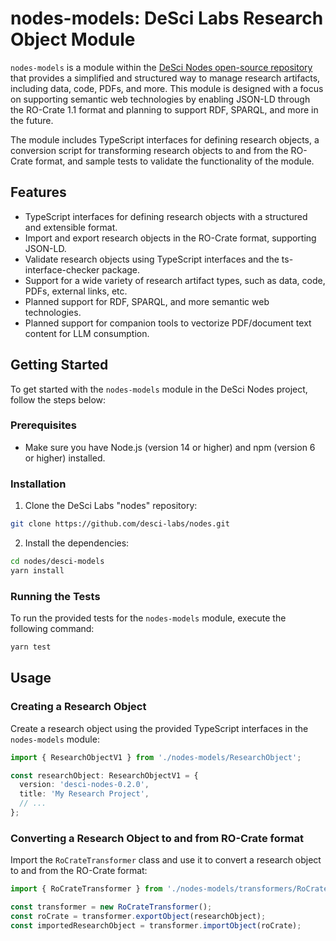 # nodes-models: DeSci Labs Research Object Module

`nodes-models` is a module within the [DeSci Nodes open-source repository](https://github.com/desci-labs/nodes) that provides a simplified and structured way to manage research artifacts, including data, code, PDFs, and more. This module is designed with a focus on supporting semantic web technologies by enabling JSON-LD through the RO-Crate 1.1 format and planning to support RDF, SPARQL, and more in the future.

The module includes TypeScript interfaces for defining research objects, a conversion script for transforming research objects to and from the RO-Crate format, and sample tests to validate the functionality of the module.

## Features

- TypeScript interfaces for defining research objects with a structured and extensible format.
- Import and export research objects in the RO-Crate format, supporting JSON-LD.
- Validate research objects using TypeScript interfaces and the ts-interface-checker package.
- Support for a wide variety of research artifact types, such as data, code, PDFs, external links, etc.
- Planned support for RDF, SPARQL, and more semantic web technologies.
- Planned support for companion tools to vectorize PDF/document text content for LLM consumption.

## Getting Started

To get started with the `nodes-models` module in the DeSci Nodes project, follow the steps below:

### Prerequisites

- Make sure you have Node.js (version 14 or higher) and npm (version 6 or higher) installed.

### Installation

1. Clone the DeSci Labs "nodes" repository:

```bash
git clone https://github.com/desci-labs/nodes.git
```

2. Install the dependencies:

```bash
cd nodes/desci-models
yarn install
```

### Running the Tests

To run the provided tests for the `nodes-models` module, execute the following command:

```bash
yarn test
```

## Usage

### Creating a Research Object

Create a research object using the provided TypeScript interfaces in the `nodes-models` module:

```typescript
import { ResearchObjectV1 } from './nodes-models/ResearchObject';

const researchObject: ResearchObjectV1 = {
  version: 'desci-nodes-0.2.0',
  title: 'My Research Project',
  // ...
};
```

### Converting a Research Object to and from RO-Crate format

Import the `RoCrateTransformer` class and use it to convert a research object to and from the RO-Crate format:

```typescript
import { RoCrateTransformer } from './nodes-models/transformers/RoCrateTransformer';

const transformer = new RoCrateTransformer();
const roCrate = transformer.exportObject(researchObject);
const importedResearchObject = transformer.importObject(roCrate);
```

